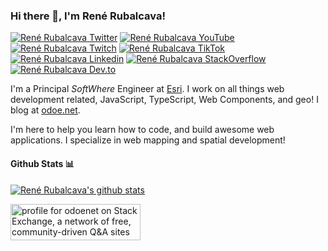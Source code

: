 ### Hi there 👋, I'm René Rubalcava!

[![René Rubalcava Twitter](https://img.shields.io/badge/Twitter-1DA1F2?style=for-the-badge&logo=twitter&logoColor=white)](https://twitter.com/odoenet)
[![René Rubalcava YouTube](https://img.shields.io/badge/YouTube-FF0000?style=for-the-badge&logo=youtube&logoColor=white)](https://www.youtube.com/c/ReneRubalcava)
[![René Rubalcava Twitch](https://img.shields.io/badge/Twitch-6441A4?style=for-the-badge&logo=twitch&logoColor=white)](https://www.twitch.tv/odoenet)
[![René Rubalcava TikTok](https://img.shields.io/badge/TikTok-000000?style=for-the-badge&logo=tiktok&logoColor=white)](https://www.tiktok.com/@odoenet)
[![René Rubalcava Linkedin](https://img.shields.io/badge/LinkedIn-0077B5?style=for-the-badge&logo=linkedin&logoColor=white)](https://www.linkedin.com/in/renerubalcava/)
[![René Rubalcava StackOverflow](https://img.shields.io/badge/StackOverflow-F48024?style=for-the-badge&logo=stackoverflow&logoColor=white)](https://stackoverflow.com/users/241635/odoenet)
[![René Rubalcava Dev.to](https://img.shields.io/badge/dev.to-0A0A0A?style=for-the-badge&logo=dev.to&logoColor=white)](https://dev.to/odoenet)

I'm a Principal *SoftWhere* Engineer at [Esri](https://www.esri.com/). I work on all things web development related, JavaScript, TypeScript, Web Components, and geo! I blog at [odoe.net](https://odoe.net/).

I'm here to help you learn how to code, and build awesome web applications. I specialize in web mapping and spatial development!

#### Github Stats 📊

[![René Rubalcava's github stats](https://github-readme-stats.vercel.app/api?username=odoe&show_icons=true&theme=onedark)](https://github.com/anuraghazra/github-readme-stats)

<a href="https://stackexchange.com/users/87045/odoenet"><img src="https://stackexchange.com/users/flair/87045.png" width="208" height="58" alt="profile for odoenet on Stack Exchange, a network of free, community-driven Q&amp;A sites" title="profile for odoenet on Stack Exchange, a network of free, community-driven Q&amp;A sites" /></a>
